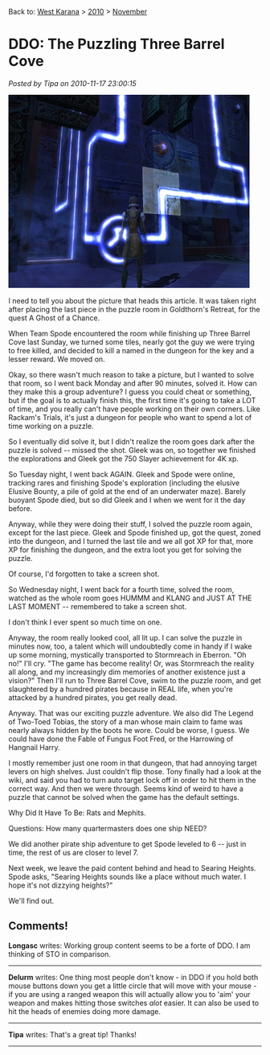Back to: [West Karana](/posts/westkarana.md) > [2010](/posts/2010/westkarana.md) > [November](./westkarana.md)
# DDO: The Puzzling Three Barrel Cove

*Posted by Tipa on 2010-11-17 23:00:15*

[![](../../../uploads/2010/11/dndclient-2010-11-17-22-08-34-14-480x384.jpg "The last piece in place")](../../../uploads/2010/11/dndclient-2010-11-17-22-08-34-14.jpg)

I need to tell you about the picture that heads this article. It was taken right after placing the last piece in the puzzle room in Goldthorn's Retreat, for the quest A Ghost of a Chance.

When Team Spode encountered the room while finishing up Three Barrel Cove last Sunday, we turned some tiles, nearly got the guy we were trying to free killed, and decided to kill a named in the dungeon for the key and a lesser reward. We moved on.

Okay, so there wasn't much reason to take a picture, but I wanted to solve that room, so I went back Monday and after 90 minutes, solved it. How can they make this a group adventure? I guess you could cheat or something, but if the goal is to actually finish this, the first time it's going to take a LOT of time, and you really can't have people working on their own corners. Like Rackam's Trials, it's just a dungeon for people who want to spend a lot of time working on a puzzle.

So I eventually did solve it, but I didn't realize the room goes dark after the puzzle is solved -- missed the shot. Gleek was on, so together we finished the explorations and Gleek got the 750 Slayer achievement for 4K xp.

So Tuesday night, I went back AGAIN. Gleek and Spode were online, tracking rares and finishing Spode's exploration (including the elusive Elusive Bounty, a pile of gold at the end of an underwater maze). Barely buoyant Spode died, but so did Gleek and I when we went for it the day before.

Anyway, while they were doing their stuff, I solved the puzzle room again, except for the last piece. Gleek and Spode finished up, got the quest, zoned into the dungeon, and I turned the last tile and we all got XP for that, more XP for finishing the dungeon, and the extra loot you get for solving the puzzle.

Of course, I'd forgotten to take a screen shot.

So Wednesday night, I went back for a fourth time, solved the room, watched as the whole room goes HUMMM and KLANG and JUST AT THE LAST MOMENT -- remembered to take a screen shot.

I don't think I ever spent so much time on one.

Anyway, the room really looked cool, all lit up. I can solve the puzzle in minutes now, too, a talent which will undoubtedly come in handy if I wake up some morning, mystically transported to Stormreach in Eberron. "Oh no!" I'll cry. "The game has become reality! Or, was Stormreach the reality all along, and my increasingly dim memories of another existence just a vision?" Then I'll run to Three Barrel Cove, swim to the puzzle room, and get slaughtered by a hundred pirates because in REAL life, when you're attacked by a hundred pirates, you get really dead.

Anyway. That was our exciting puzzle adventure. We also did The Legend of Two-Toed Tobias, the story of a man whose main claim to fame was nearly always hidden by the boots he wore. Could be worse, I guess. We could have done the Fable of Fungus Foot Fred, or the Harrowing of Hangnail Harry.

I mostly remember just one room in that dungeon, that had annoying target levers on high shelves. Just couldn't flip those. Tony finally had a look at the wiki, and said you had to turn auto target lock off in order to hit them in the correct way. And then we were through. Seems kind of weird to have a puzzle that cannot be solved when the game has the default settings.

Why Did It Have To Be: Rats and Mephits.

Questions: How many quartermasters does one ship NEED?

We did another pirate ship adventure to get Spode leveled to 6 -- just in time, the rest of us are closer to level 7.

Next week, we leave the paid content behind and head to Searing Heights. Spode asks, "Searing Heights sounds like a place without much water. I hope it's not dizzying heights?"

We'll find out.

## Comments!

**Longasc** writes: Working group content seems to be a forte of DDO. I am thinking of STO in comparison.

---

**Delurm** writes: One thing most people don't know - in DDO if you hold both mouse buttons down you get a little circle that will move with your mouse - if you are using a ranged weapon this will actually allow you to 'aim' your weapon and makes hitting those switches *alot* easier. It can also be used to hit the heads of enemies doing more damage.

---

**Tipa** writes: That's a great tip! Thanks!

---

